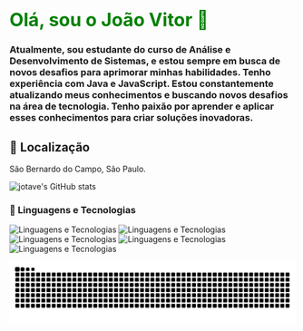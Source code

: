 # <font size="6" color="green">Olá, sou o João Vitor 👋</font>

### Atualmente, sou estudante do curso de Análise e Desenvolvimento de Sistemas, e estou sempre em busca de novos desafios para aprimorar minhas habilidades. Tenho experiência com **Java** e **JavaScript**. Estou constantemente atualizando meus conhecimentos e buscando novos desafios na área de tecnologia. Tenho paixão por aprender e aplicar esses conhecimentos para criar soluções inovadoras.

## 📍 Localização
São Bernardo do Campo, São Paulo.


![jotave's GitHub stats](https://github-readme-stats.vercel.app/api?username=Devjotavee&show_icons=true&theme=onedark)


### 🤖 Linguagens e Tecnologias
![Linguagens e Tecnologias](https://img.shields.io/badge/Java-ED8B00?style=for-the-badge&logo=openjdk&logoColor=whit)
![Linguagens e Tecnologias](https://img.shields.io/badge/JavaScript-F7DF1E?style=for-the-badge&logo=javascript&logoColor=black)
![Linguagens e Tecnologias](https://img.shields.io/badge/Python-3776AB?style=for-the-badge&logo=python&logoColor=white)
![Linguagens e Tecnologias](https://img.shields.io/badge/C%23-239120?style=for-the-badge&logo=c-sharp&logoColor=white)
![Linguagens e Tecnologias](https://img.shields.io/badge/CSS-239120?&style=for-the-badge&logo=css3&logoColor=white)

<picture align="center">
 <source media="(prefers-color-scheme: dark)" srcset="https://raw.githubusercontent.com/devjotavee/devjotavee/output/github-contribution-grid-snake-dark.svg">
 <source media="(prefers-color-scheme: light)" srcset="https://raw.githubusercontent.com/devjotavee/devjotavee/output/github-contribution-grid-snake-dark.svg">
 <img align="center" alt="github contribution grid snake animation" src="https://raw.githubusercontent.com/devjotavee/devjotavee/output/github-contribution-grid-snake.svg">
</picture>


